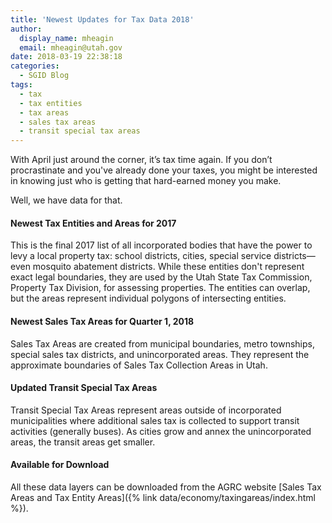 ```yaml
---
title: 'Newest Updates for Tax Data 2018'
author:
  display_name: mheagin
  email: mheagin@utah.gov
date: 2018-03-19 22:38:18
categories:
  - SGID Blog
tags:
  - tax
  - tax entities
  - tax areas
  - sales tax areas
  - transit special tax areas
---
```


With April just around the corner, it’s tax time again. If you don’t procrastinate and you've already done your taxes, you might be interested in knowing just who is getting that hard-earned money you make.

Well, we have data for that.

#### Newest Tax Entities and Areas for 2017

This is the final 2017 list of all incorporated bodies that have the power to levy a local property tax: school districts, cities, special service districts&mdash;even mosquito abatement districts. While these entities don't represent exact legal boundaries, they are used by the Utah State Tax Commission, Property Tax Division, for assessing properties. The entities can overlap, but the areas represent individual polygons of intersecting entities.

#### Newest Sales Tax Areas for Quarter 1, 2018

Sales Tax Areas are created from municipal boundaries, metro townships, special sales tax districts, and unincorporated areas. They represent the approximate boundaries of Sales Tax Collection Areas in Utah.

#### Updated Transit Special Tax Areas

Transit Special Tax Areas represent areas outside of incorporated municipalities where additional sales tax is collected to support transit activities (generally buses). As cities grow and annex the unincorporated areas, the transit areas get smaller.

#### Available for Download

All these data layers can be downloaded from the AGRC website [Sales Tax Areas and Tax Entity Areas]({% link data/economy/taxingareas/index.html %}).
